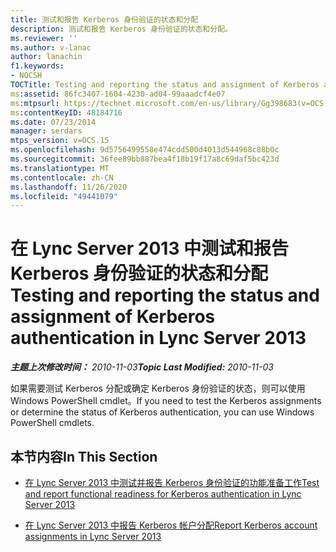 ```yaml
---
title: 测试和报告 Kerberos 身份验证的状态和分配
description: 测试和报告 Kerberos 身份验证的状态和分配。
ms.reviewer: ''
ms.author: v-lanac
author: lanachin
f1.keywords:
- NOCSH
TOCTitle: Testing and reporting the status and assignment of Kerberos authentication
ms:assetid: 86fc3407-1604-4230-ad04-99aaadcf4e07
ms:mtpsurl: https://technet.microsoft.com/en-us/library/Gg398683(v=OCS.15)
ms:contentKeyID: 48184716
ms.date: 07/23/2014
manager: serdars
mtps_version: v=OCS.15
ms.openlocfilehash: 9d5756499558e474cdd500d4013d544968c88b0c
ms.sourcegitcommit: 36fee89bb887bea4f18b19f17a8c69daf5bc423d
ms.translationtype: MT
ms.contentlocale: zh-CN
ms.lasthandoff: 11/26/2020
ms.locfileid: "49441079"
---
```

# <a name="testing-and-reporting-the-status-and-assignment-of-kerberos-authentication-in-lync-server-2013"></a><span data-ttu-id="cbd67-103">在 Lync Server 2013 中测试和报告 Kerberos 身份验证的状态和分配</span><span class="sxs-lookup"><span data-stu-id="cbd67-103">Testing and reporting the status and assignment of Kerberos authentication in Lync Server 2013</span></span>

<div data-xmlns="http://www.w3.org/1999/xhtml">

<div class="topic" data-xmlns="http://www.w3.org/1999/xhtml" data-msxsl="urn:schemas-microsoft-com:xslt" data-cs="https://msdn.microsoft.com/">

<div data-asp="https://msdn2.microsoft.com/asp">



</div>

<div id="mainSection">

<div id="mainBody"><span data-ttu-id="cbd67-104">

<span> </span></span><span class="sxs-lookup"><span data-stu-id="cbd67-104">

<span> </span></span></span>

<span data-ttu-id="cbd67-105">_**主题上次修改时间：** 2010-11-03_</span><span class="sxs-lookup"><span data-stu-id="cbd67-105">_**Topic Last Modified:** 2010-11-03_</span></span>

<span data-ttu-id="cbd67-106">如果需要测试 Kerberos 分配或确定 Kerberos 身份验证的状态，则可以使用 Windows PowerShell cmdlet。</span><span class="sxs-lookup"><span data-stu-id="cbd67-106">If you need to test the Kerberos assignments or determine the status of Kerberos authentication, you can use Windows PowerShell cmdlets.</span></span>

<div>

## <a name="in-this-section"></a><span data-ttu-id="cbd67-107">本节内容</span><span class="sxs-lookup"><span data-stu-id="cbd67-107">In This Section</span></span>

  - [<span data-ttu-id="cbd67-108">在 Lync Server 2013 中测试并报告 Kerberos 身份验证的功能准备工作</span><span class="sxs-lookup"><span data-stu-id="cbd67-108">Test and report functional readiness for Kerberos authentication in Lync Server 2013</span></span>](lync-server-2013-test-and-report-functional-readiness-for-kerberos-authentication.md)

  - [<span data-ttu-id="cbd67-109">在 Lync Server 2013 中报告 Kerberos 帐户分配</span><span class="sxs-lookup"><span data-stu-id="cbd67-109">Report Kerberos account assignments in Lync Server 2013</span></span>](lync-server-2013-report-kerberos-account-assignments.md)

<span data-ttu-id="cbd67-110"></div>

</div>

<span> </span>

</div>

</div>

</span><span class="sxs-lookup"><span data-stu-id="cbd67-110"></div>

</div>

<span> </span>

</div>

</div>

</span></span></div>

